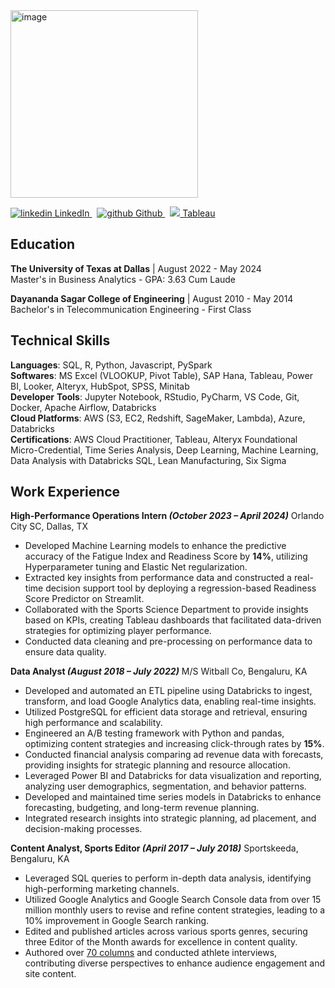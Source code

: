 
<img width="300" alt="image" src="https://github.com/user-attachments/assets/c88888ce-1605-4ec3-a184-d95f559dbe13">
<p>
  
  <a href="https://https://www.linkedin.com/in/amit-k-mishra/" rel="nofollow noreferrer">
    <img src="https://icons.iconarchive.com/icons/social-media-icons/glossy-social/48/Linkedin-icon.png" alt="linkedin"> LinkedIn
  </a> &nbsp; 
  <a href="https://github.com/der-amit" rel="nofollow noreferrer">
    <img src="https://github.com/favicon.ico" alt="github"> Github
  </a> &nbsp;
  <a href="https://public.tableau.com/app/profile/amishra/vizzes" rel="nofollow noreferrer">
  <img src = "https://www.tableau.com/favicon.ico"> Tableau
  </a>
</p>

## Education
**The University of Texas at Dallas** | August 2022 - May 2024 <br/>
Master's in Business Analytics - GPA: 3.63 Cum Laude

**Dayananda Sagar College of Engineering** | August 2010 - May 2014 <br/>
Bachelor's in Telecommunication Engineering - First Class

## Technical Skills
**Languages**: SQL, R, Python, Javascript, PySpark <br/>
**Softwares**: MS Excel (VLOOKUP, Pivot Table), SAP Hana, Tableau, Power BI, Looker, Alteryx, HubSpot, SPSS, Minitab   <br/>
**Developer** **Tools**: Jupyter Notebook, RStudio, PyCharm, VS Code, Git, Docker, Apache Airflow, Databricks   <br/>
**Cloud Platforms**: AWS (S3, EC2, Redshift, SageMaker, Lambda), Azure, Databricks   <br/>
**Certifications**: AWS Cloud Practitioner, Tableau, Alteryx Foundational Micro-Credential, Time Series Analysis, Deep Learning, Machine Learning, Data Analysis with Databricks SQL, Lean Manufacturing, Six Sigma

## Work Experience
**High-Performance Operations Intern _(October 2023 – April 2024)_**
Orlando City SC, Dallas, TX

* Developed Machine Learning models to enhance the predictive accuracy of the Fatigue Index and Readiness Score by **14%**, utilizing Hyperparameter tuning and Elastic Net regularization.
* Extracted key insights from performance data and constructed a real-time decision support tool by deploying a regression-based Readiness Score Predictor on Streamlit. 
* Collaborated with the Sports Science Department to provide insights based on KPIs, creating Tableau dashboards that facilitated data-driven strategies for optimizing player performance. 
* Conducted data cleaning and pre-processing on performance data to ensure data quality. 

**Data Analyst _(August 2018 – July 2022)_**
M/S Witball Co, Bengaluru, KA

* Developed and automated an ETL pipeline using Databricks to ingest, transform, and load Google Analytics data, enabling real-time insights.
* Utilized PostgreSQL for efficient data storage and retrieval, ensuring high performance and scalability.
* Engineered an A/B testing framework with Python and pandas, optimizing content strategies and increasing click-through rates by **15%**.
* Conducted financial analysis comparing ad revenue data with forecasts, providing insights for strategic planning and resource allocation.
* Leveraged Power BI and Databricks for data visualization and reporting, analyzing user demographics, segmentation, and behavior patterns.
* Developed and maintained time series models in Databricks to enhance forecasting, budgeting, and long-term revenue planning.
* Integrated research insights into strategic planning, ad placement, and decision-making processes.


**Content Analyst, Sports Editor _(April 2017 – July 2018)_**
Sportskeeda, Bengaluru, KA

* Leveraged SQL queries to perform in-depth data analysis, identifying high-performing marketing channels.
* Utilized Google Analytics and Google Search Console data from over 15 million monthly users to revise and refine content strategies, leading to a 10% improvement in Google Search ranking.
* Edited and published articles across various sports genres, securing three Editor of the Month awards for excellence in content quality.
* Authored over [70 columns]([url](https://www.sportskeeda.com/author/amit)) and conducted athlete interviews, contributing diverse perspectives to enhance audience engagement and site content.





